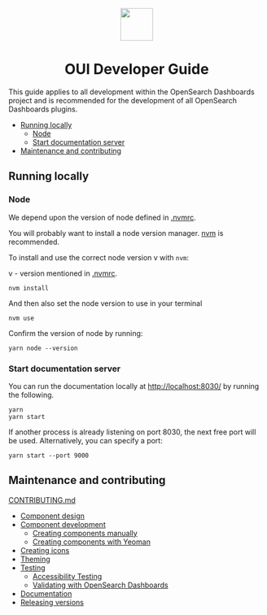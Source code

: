 <p align="center"><img src="https://opensearch.org/assets/brand/SVG/Logo/opensearch_dashboards_logo_darkmode.svg" height="64px"/></p>
<h1 align="center">OUI Developer Guide</h1>

This guide applies to all development within the OpenSearch Dashboards project and is recommended for the development of all OpenSearch Dashboards plugins.

- [Running locally](#running-locally)
  - [Node](#node)
  - [Start documentation server](#start-documentation-server)
- [Maintenance and contributing](#maintenance-and-contributing)

## Running locally

### Node

We depend upon the version of node defined in [.nvmrc](.nvmrc).

You will probably want to install a node version manager. [nvm](https://github.com/creationix/nvm) is recommended.

To install and use the correct node version v with `nvm`:

v - version mentioned in [.nvmrc](.nvmrc).

```
nvm install
```

And then also set the node version to use in your terminal

```
nvm use
```

Confirm the version of node by running:
```
yarn node --version
```

### Start documentation server

You can run the documentation locally at [http://localhost:8030/](http://localhost:8030/) by running the following.

```
yarn
yarn start
```

If another process is already listening on port 8030, the next free port will be used. Alternatively, you can specify a port:

```
yarn start --port 9000
```
## Maintenance and contributing

[CONTRIBUTING.md](CONTRIBUTING.md)

* [Component design](wiki/component-design.md)
* [Component development](wiki/component-development.md)
  * [Creating components manually](wiki/creating-components-manually.md)
  * [Creating components with Yeoman](wiki/creating-components-yeoman.md)
* [Creating icons](wiki/creating-icons.md)
* [Theming](wiki/theming.md)
* [Testing](wiki/testing.md)
  * [Accessibility Testing](wiki/automated-accessibility-testing.md)
  * [Validating with OpenSearch Dashboards](wiki/validating-with-opensearch-dashboards.md)
* [Documentation](wiki/documentation-guidelines.md)
* [Releasing versions](wiki/releasing-versions.md)
